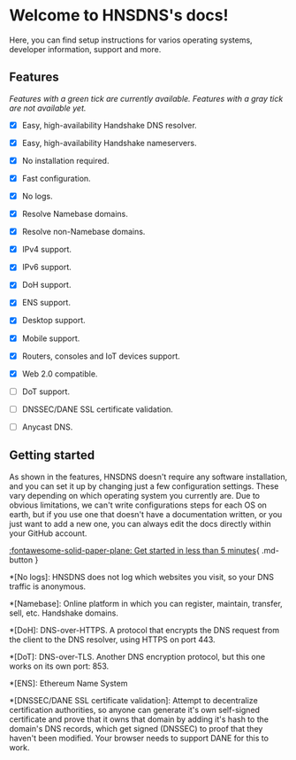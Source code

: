 # Welcome to HNSDNS's docs!

Here, you can find setup instructions for varios operating systems, developer information, support and more.

## Features

*Features with a green tick are currently available. Features with a gray tick are not available yet.*

- [x] Easy, high-availability Handshake DNS resolver.

- [x] Easy, high-availability Handshake nameservers.

- [x] No installation required.

- [x] Fast configuration.

- [x] No logs.

- [x] Resolve Namebase domains.

- [x] Resolve non-Namebase domains.

- [x] IPv4 support.

- [x] IPv6 support.

- [x] DoH support.

- [x] ENS support.

- [x] Desktop support.

- [x] Mobile support.

- [x] Routers, consoles and IoT devices support.

- [x] Web 2.0 compatible.

- [ ] DoT support.

- [ ] DNSSEC/DANE SSL certificate validation.

- [ ] Anycast DNS.

## Getting started

As shown in the features, HNSDNS doesn't require any software installation, and you can set it up by changing just a few configuration settings. These vary depending on which operating system you currently are. Due to obvious limitations, we can't write configurations steps for each OS on earth, but if you use one that doesn't have a documentation written, or you just want to add a new one, you can always edit the docs directly within your GitHub account.

[:fontawesome-solid-paper-plane: Get started in less than 5 minutes](/dns-resolver/){ .md-button }

<!-- Reference -->

*[No logs]: HNSDNS does not log which websites you visit, so your DNS traffic is anonymous.

*[Namebase]: Online platform in which you can register, maintain, transfer, sell, etc. Handshake domains.

*[DoH]: DNS-over-HTTPS. A protocol that encrypts the DNS request from the client to the DNS resolver, using HTTPS on port 443.

*[DoT]: DNS-over-TLS. Another DNS encryption protocol, but this one works on its own port: 853.

*[ENS]: Ethereum Name System

*[DNSSEC/DANE SSL certificate validation]: Attempt to decentralize certification authorities, so anyone can generate it's own self-signed certificate and prove that it owns that domain by adding it's hash to the domain's DNS records, which get signed (DNSSEC) to proof that they haven't been modified. Your browser needs to support DANE for this to work.
